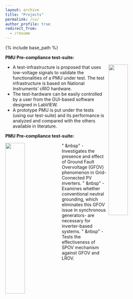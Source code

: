 ```yaml
---
layout: archive
title: "Projects"
permalink: /cv/
author_profile: true
redirect_from:
  - /resume
---
```


{% include base_path %}

**PMU Pre-compliance test-suite:**

<img align="right" width="35%" src="https://user-images.githubusercontent.com/6533632/191937875-22fb1072-202e-4e8b-bdda-5f5ac7e5d33d.gif">

- A test-infrastructure is proposed that uses low-voltage signals to validate the functionalities of a PMU under test. The test infrastructure is based on National Instruments’ cRIO hardware.
- The test-hardware can be easily controlled by a user from the GUI-based software designed in LabVIEW.
- A prototype PMU is put under the tests (using our test-suite) and its performance is analyzed and compared with the others available in literature.


**PMU Pre-compliance test-suite:**

<img align="left" width="35%" src="https://user-images.githubusercontent.com/6533632/191942657-3789afaf-bcd0-4fd2-9f74-8f5eb8c771bd.gif">

  "    &nbsp" -  Investigates the presence and effect of Ground Fault Overvoltage (GFOV) phenomenon in Grid-Connected PV inverters. 
  "    &nbsp" -  Examines whether conventional neutral grounding, which eliminates this GFOV issue in synchronous generators- are necessary for inverter-based systems. 
  "    &nbsp" -  Tests the effectiveness of SPOV mechanism against GFOV and LROV. 



